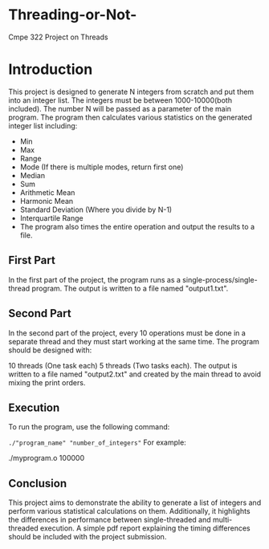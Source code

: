 # Threading-or-Not-
Cmpe 322 Project on Threads

# Introduction
This project is designed to generate N integers from scratch and put them into an integer list. The integers must be between 1000-10000(both included). The number N will be passed as a parameter of the main program. The program then calculates various statistics on the generated integer list including:

- Min
- Max
- Range
- Mode (If there is multiple modes, return first one)
- Median
- Sum
- Arithmetic Mean
- Harmonic Mean
- Standard Deviation (Where you divide by N-1)
- Interquartile Range
- The program also times the entire operation and output the results to a file.

## First Part
In the first part of the project, the program runs as a single-process/single-thread program. The output is written to a file named "output1.txt".

## Second Part
In the second part of the project, every 10 operations must be done in a separate thread and they must start working at the same time. The program should be designed with:

10 threads (One task each)
5 threads (Two tasks each).
The output is written to a file named "output2.txt" and created by the main thread to avoid mixing the print orders.

## Execution
To run the program, use the following command:

`./"program_name" "number_of_integers"`
For example:


./myprogram.o 100000
## Conclusion
This project aims to demonstrate the ability to generate a list of integers and perform various statistical calculations on them. Additionally, it highlights the differences in performance between single-threaded and multi-threaded execution. A simple pdf report explaining the timing differences should be included with the project submission.
